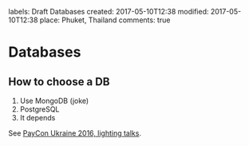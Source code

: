 labels: Draft
		Databases
created: 2017-05-10T12:38
modified: 2017-05-10T12:38
place: Phuket, Thailand
comments: true

# Databases

## How to choose a DB

1. Use MongoDB (joke)
2. PostgreSQL
3. It depends

See [PayCon Ukraine 2016, lighting talks](https://www.youtube.com/watch?v=mgPBtKaDQww).
